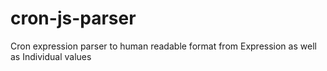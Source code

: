 # cron-js-parser
Cron expression parser to human readable format from Expression as well as Individual values
